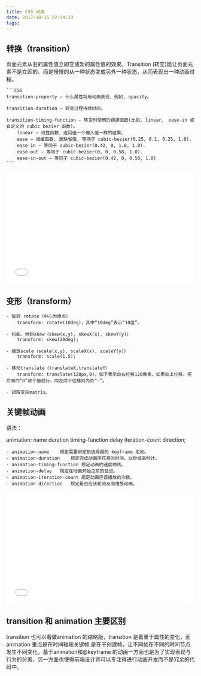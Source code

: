 ```yaml
---
title: CSS 动画
date: 2017-10-15 22:54:23
tags:
---
```


## 转换（transition）

页面元素从旧的属性值立即变成新的属性值的效果。Transition (转变)能让页面元素不是立即的、而是慢慢的从一种状态变成另外一种状态，从而表现出一种动画过程。

    ```CSS
    transition-property – 什么属性将用动画表现，例如, opacity。       

    transition-duration – 转变过程持续时间。     

    transition-timing-function – 转变时使用的调速函数(比如, linear、 ease-in 或自定义的 cubic bezier 函数)。     
        linear – 线性函数，返回值一个输入值一样的结果。        
        ease – 减缓函数, 是缺省值, 等同于 cubic-bezier(0.25, 0.1, 0.25, 1.0).      
        ease-in – 等同于 cubic-bezier(0.42, 0, 1.0, 1.0).      
        ease-out – 等同于 cubic-bezier(0, 0, 0.58, 1.0).       
        ease-in-out – 等同于 cubic-bezier(0.42, 0, 0.58, 1.0)      
    ```

<iframe width="100%" height="300" src="//jsfiddle.net/lennonover/hf83eckt/embedded/html,css,result/" allowfullscreen="allowfullscreen" frameborder="0"></iframe>

## 变形（transform）

    - 旋转 rotate（中心为原点）
        transform: rotate(10deg)，其中“10deg”表示“10度”。

    - 扭曲、倾斜skew（skew(x,y), skewX(x), skewY(y)）
        transform: skew(20deg);

    - 缩放scale（scale(x,y), scaleX(x), scaleY(y)）
        transform: scale(1.5);

    - 移动translate（translateX,translateY）
        transform: translate(120px,0)，如下表示向右位移120像素，如果向上位移，把后面的“0”改个值就行，向左向下位移则为负“-”。

    - 矩阵变形matrix。


## 关键帧动画

语法：

animation: name duration timing-function delay iteration-count direction;   

    - animation-name	规定需要绑定到选择器的 keyframe 名称。
    - animation-duration	规定完成动画所花费的时间，以秒或毫秒计。
    - animation-timing-function	规定动画的速度曲线。
    - animation-delay	规定在动画开始之前的延迟。
    - animation-iteration-count	规定动画应该播放的次数。
    - animation-direction	规定是否应该轮流反向播放动画。
    
<iframe width="100%" height="300" src="//jsfiddle.net/lennonover/ev21dw39/embedded/html,css,result/" allowfullscreen="allowfullscreen" frameborder="0"></iframe>


## transition 和 animation 主要区别

transition 也可以看做animation 的缩略版，transition 是着重于属性的变化，而animation 重点是在时间轴和关键帧,是在于创建帧，让不同帧在不同的时间节点发生不同变化，基于animation和@keyframe 的动画一方面也是为了实现表现与行为的分离，另一方面也使得前端设计师可以专注得进行动画开发而不是冗余的代码中。